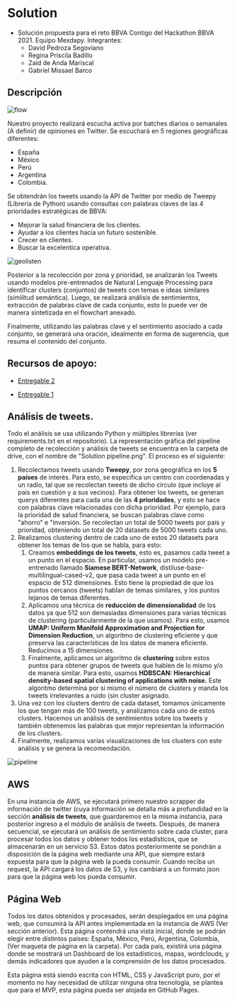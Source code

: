 # Solution

- Solución propuesta para el reto BBVA Contigo del Hackathon BBVA 2021. Equipo Mexdapy. Integrantes: 
    - David Pedroza Segoviano
    - Regina Priscila Badillo
    - Zaid de Anda Mariscal
    - Gabriel Missael Barco

## Descripción

![flow](https://i.imgur.com/ALN0eOn.png)

Nuestro proyecto realizará escucha activa por batches diarios o semanales (A definir) de opiniones en Twitter. Se escuchará en 5 regiones geográficas diferentes:

- España
- México
- Perú
- Argentina
- Colombia.

Se obtendrán los tweets usando la API de Twitter por medio de Tweepy (Librería de Python) usando consultas con palabras claves de las 4 prioridades estratégicas de BBVA:

- Mejorar la salud financiera de los clientes.
- Ayudar a los clientes hacia un futuro sostenible.
- Crecer en clientes.
- Buscar la excelentica operativa.

![geolisten](https://i.imgur.com/4NKgquL.png)

Posterior a la recolección por zona y prioridad, se analizarán los Tweets usando modelos pre-entrenados de Natural Lenguaje Processing para identificar clusters (conjuntos) de tweets con temas e ideas similares (similitud semántica). Luego, se realizará análisis de sentimientos, extracción de palabras clave de cada conjunto, esto lo puede ver de manera sintetizada en el flowchart anexado. 

Finalmente, utilizando las palabras clave y el sentimiento asociado a cada conjunto, se generará una oración, idealmente en forma de sugerencia, que resuma el contenido del conjunto.

## Recursos de apoyo:

- [Entregable 2](https://drive.google.com/drive/folders/1LLXhP6zizKcj66pxeyk3fE7fwyq1uueD?usp=sharing)

- [Entregable 1](https://drive.google.com/drive/folders/12ef3BHbgejSfPqrziVR6YRWbqrKDcID5?usp=sharing)

## Análisis de tweets.

Todo el análisis se usa utilizando Python y múltiples librerías (ver requirements.txt en el repositorio). La representación gráfica del pipeline completo de recolección y análisis de tweets se encuentra en la carpeta de drive, con el nombre de "Solution pipeline.png". El proceso es el siguiente: 

1. Recolectamos tweets usando **Tweepy**, por zona geográfica en los **5 países** de interés. Para esto, se especifica un centro con coordenadas y un radio, tal que se recolectan tweets de dicho circulo (que incluye al país en cuestión y a sus vecinos). Para obtener los tweets, se generan querys diferentes para cada una de las **4 prioridades**, y esto se hace con palabras clave relacionadas con dicha prioridad. Por ejemplo, para la prioridad de salud financiera, se buscan palabras clave como "ahorro" e "inversión. Se recolectan un total de 5000 tweets por país y prioridad, obteniendo un total de 20 datasets de 5000 tweets cada uno. 
2. Realizamos clustering dentro de cada uno de estos 20 datasets para obtener los temas de los que se habla, para esto: 
    1. Creamos **embeddings de los tweets**, esto es, pasamos cada tweet a un punto en el espacio. En particular, usamos un modelo pre-entrenado llamado **Siamese BERT-Network**, distiluse-base-multilingual-cased-v2, que pasa cada tweet a un punto en el espacio de 512 dimensiones. Esto tiene la propiedad de que los puntos cercanos (tweets) hablan de temas similares, y los puntos lejanos de temas diferentes.
    2. Aplicamos una técnica de **reducción de dimensionalidad** de los datos ya que 512 son demasiadas dimensiones para varias técnicas de clustering (particularmente de la que usamos). Para esto, usamos **UMAP: Uniform Manifold Approximation and Projection for Dimension Reduction**, un algoritmo de clustering eficiente y que preserva las características de los datos de manera eficiente. Reducimos a 15 dimensiones. 
    3. Finalmente, aplicamos un algoritmo de **clustering** sobre estos puntos para obtener grupos de tweets que hablen de lo mismo y/o de manera similar. Para esto, usamos **HDBSCAN: Hierarchical density-based spatial clustering of applications with noise.** Este algoritmo determina por si mismo el número de clusters y manda los tweets irrelevantes a ruido (sin cluster asignado. 
3. Una vez con los clusters dentro de cada dataset, tomamos únicamente los que tengan más de 100 tweets, y analizamos cada uno de estos clusters. Hacemos un análisis de sentimientos sobre los tweets y también obtenemos las palabras que mejor representan la información de los clusters.
4. Finalmente, realizamos varias visualizaciones de los clusters con este análisis y se genera la recomendación.

![pipeline](https://i.imgur.com/pTdBtkc.png)

## AWS

En una instancia de AWS, se ejecutará primero nuestro scrapper de información de twitter (cuya información se detalla más a profundidad en la sección **análisis de tweets**, que guardaremos en la misma instancia, para posterior ingreso a el módulo de análisis de tweets. Después, de manera secuencial, se ejecutará un análisis de sentimiento sobre cada cluster, para procesar todos los datos y obtener todos los estadísticos, que se almacenarán en un servicio S3. Estos datos posteriormente se pondrán a disposición de la página web mediante una API, que siempre estará expuesta para que la página web la pueda consumir. Cuando reciba un request, la API cargará los datos de S3, y los cambiará a un formato json para que la página web los pueda consumir.

## Página Web

Todos los datos obtenidos y procesados, serán desplegados en una página web, que consumirá la API antes implementada en la instancia de AWS (Ver sección anterior). Esta página contendrá una vista inicial, donde se podrán elegir entre distintos países: España, México, Perú, Argentina, Colombia, (Ver maqueta de página en la carpeta). Por cada país, existirá una página donde se mostrará un Dashboard de los estadísticos, mapas, wordclouds, y demás indicadores que ayuden a la comprensión de los datos procesados.

Esta página está siendo escrita con HTML, CSS y JavaScript puro, por el momento no hay necesidad de utilizar ninguna otra tecnología, se plantea que para el MVP, esta página pueda ser alojada en GitHub Pages.
